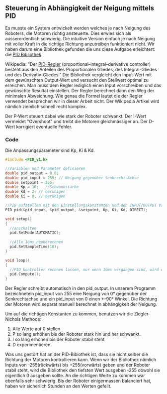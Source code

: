 ## Steuerung in Abhängigkeit der Neigung mittels PID

Es musste ein System entwickelt werden welches je nach Neigung des Roboters, die Motoren richtig ansteuerte. Dies erwies sich als ausserordentlich schwierig. Die intuitive Version einfach je nach Neigung mit voller Kraft in die richtige Richtung anzutreiben funktioniert nicht.
Wir haben darum eine Bibliothek gefunden die uns diese Aufgabe erleichtert: die [PID Bibliothek](https://playground.arduino.cc/Code/PIDLibrary).

Wikipedia: "Der [PID-Regler](https://de.wikipedia.org/wiki/Regler#PID-Regler) (proportional–integral–derivative controller) besteht aus den Anteilen des Proportionalen Gliedes, des Integral-Gliedes und des Derivativ-Gliedes." Die Bibliothek vergleicht den Input-Wert mit dem gewünschten Output-Wert und versucht den Stellwert optimal zu erreichen.
Man muss dem Regler lediglich einen Input vorschreiben und das gewünschte Resultat einstellen. Der Regler berechnet dann den Weg der minimalen Abweichung. Wie genau die Formel lautet die der Regler verwendet besprechen wir in dieser Arbeit nicht. Der Wikipedia Artikel wird nämlich ziemlich schnell recht komplex.

Der P-Wert steuert dabei wie stark der Roboter schwankt. Der I-Wert vermeidet "Overshoot" und treibt die Motoren gleichmässiger an. Der D-Wert korrigiert eventuelle Fehler.

### Code

Die Anpassungsparameter sind Kp, Ki & Kd.

```c
#include <PID_v1.h>

//Variablen und Parameter definieren
double pid_output = 0.0;
double pid_input = 255; // Neigung gegenüber Senkrecht-Achse
double setpoint = 255;
double Kp = 10;   //Schwankstärke
double Kd = 2; // beruhigen
double Ki = 0; // beruhigen

//PID aufstellen mit den Einstellungskonstanten und den INPUT/OUTPUT Variablen
PID pid(&pid_input, &pid_output, &setpoint, Kp, Ki, Kd, DIRECT);

void setup()
{
  //anschalten
  pid.SetMode(AUTOMATIC);
  
  //Alle 10ms neuberechnen
  pid.SetSampleTime(10);
}

void loop()
{
  //PID kontroller rechnen lassen, nur wenn 10ms vergangen sind, wird etwas passieren
  pid.Compute();
}
```

Der Regler schreibt automatisch in den pid_output. In unserem Programm bezeichnetein pid_input von 255 eine Neigung von 0° gegenüber der Senkrechtachse und ein pid_input von 0 einen +-90° Winkel. Die Richtung der Motoren wird separat manuell berechnet in abhängigkeit der Neigung.

Um auf die richtigen Konstanten zu kommen, benutzen wir die Ziegler-Nichols Methode:

1. Alle Werte auf 0 stellen
2. P so lang erhöhen bis der Roboter stark hin und her schwankt.
3. I so lang erhöhen bis der Roboter stabil steht
4. D experimentieren

Was uns gestört hat an der PID-Bibiothek ist, dass sie nicht selber die Richtung der Motoren kontrollieren kann. Wenn wir der Bibliothek nämlich Inputs von -255(rückwärts) bis +255(vorwärts) geben und der Roboter stabil steht, wird die Bibliothek den tiefsten Wert ausgeben -255 obwohl sie eigentlich 0 ausgeben sollte. 
An die richtigen Werte zu kommen war ebenfalls sehr schwierig. Bis der Roboter einigermassen balanciert hat, haben wir sicherlich Stunden an den Werten gefeilt.